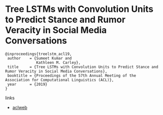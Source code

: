  # Tree LSTMs with Convolution Units to Predict Stance and Rumor Veracity in Social Media Conversations
 
 ```
 @inproceedings{treelstm_acl19,
  author    = {Sumeet Kumar and
               Kathleen M. Carley},
  title     = {Tree LSTMs with Convolution Units to Predict Stance and Rumor Veracity in Social Media Conversations},
  booktitle = {Proceedings of the 57th Annual Meeting of the Association for Computational Linguistics (ACL)},
  year      = {2019}
}
 ```
 
 links
 - [aclweb](https://www.aclweb.org/anthology/P19-1498)
